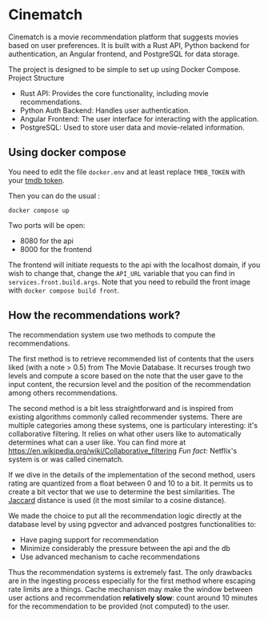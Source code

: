 # Cinematch

Cinematch is a movie recommendation platform that suggests movies based on user preferences.
It is built with a Rust API, Python backend for authentication, an Angular frontend, and PostgreSQL for data storage.

The project is designed to be simple to set up using Docker Compose.
Project Structure

- Rust API: Provides the core functionality, including movie recommendations.
- Python Auth Backend: Handles user authentication.
- Angular Frontend: The user interface for interacting with the application.
- PostgreSQL: Used to store user data and movie-related information.

## Using docker compose

You need to edit the file `docker.env` and at least replace `TMDB_TOKEN` with
your [tmdb token](https://www.themoviedb.org/settings/api).

Then you can do the usual :

```shell
docker compose up
```

Two ports will be open:

- 8080 for the api
- 8000 for the frontend

The frontend will initiate requests to the api with the localhost domain, if you wish to change that, change the
`API_URL` variable that you can find in
`services.front.build.args`.
Note that you need to rebuild the front image with `docker compose build front`.

## How the recommendations work?

The recommendation system use two methods to compute the recommendations.

The first method is to retrieve recommended list of contents that the users liked (with a note > 0.5) from The Movie
Database.
It recurses trough two levels and compute a score based on the note that the user gave to the input content, the
recursion level and the position of the recommendation among others recommendations.

The second method is a bit less straightforward and is inspired from existing algorithms commonly called recommender
systems.
There are multiple categories among these systems, one is particulary interesting: it's collaborative filtering.
It relies on what other users like to automatically determines what can a user like.
You can find more at https://en.wikipedia.org/wiki/Collaborative_filtering
_Fun fact:_ Netflix's system is or was called cinematch.

If we dive in the details of the implementation of the second method, users rating are quantized from a float between 0
and 10 to a bit.
It permits us to create a bit vector that we use to determine the best similarities.
The [Jaccard](https://en.wikipedia.org/wiki/Jaccard_index) distance is used (it the most similar to a cosine distance).

We made the choice to put all the recommendation logic directly at the database level by using pgvector and advanced
postgres functionalities to:

- Have paging support for recommendation
- Minimize considerably the pressure between the api and the db
- Use advanced mechanism to cache recommendations

Thus the recommendation systems is extremely fast.
The only drawbacks are in the ingesting process especially for the first method where escaping rate limits are a things.
Cache mechanism may make the window between user actions and recommendation **relatively slow**: count around 10 minutes
for the recommendation to be provided (not computed) to the user.
